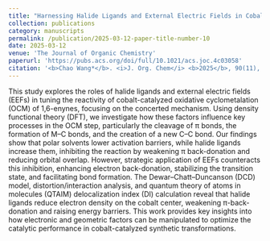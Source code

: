 ```yaml
---
title: "Harnessing Halide Ligands and External Electric Fields in Cobalt-Catalyzed Oxidative Cyclometalation: Mechanistic Insights and Reactivity Modulation"
collection: publications
category: manuscripts
permalink: /publication/2025-03-12-paper-title-number-10
date: 2025-03-12
venue: 'The Journal of Organic Chemistry'
paperurl: 'https://pubs.acs.org/doi/full/10.1021/acs.joc.4c03058'
citation: '<b>Chao Wang*</b>. <i>J. Org. Chem</i> <b>2025</b>, 90(11), 3974–3980'
---
```

This study explores the roles of halide ligands and external electric fields (EEFs) in tuning the reactivity of cobalt-catalyzed oxidative cyclometalation (OCM) of 1,6-enynes, focusing on the concerted mechanism. Using density functional theory (DFT), we investigate how these factors influence key processes in the OCM step, particularly the cleavage of π bonds, the formation of M–C bonds, and the creation of a new C–C bond. Our findings show that polar solvents lower activation barriers, while halide ligands increase them, inhibiting the reaction by weakening π back-donation and reducing orbital overlap. However, strategic application of EEFs counteracts this inhibition, enhancing electron back-donation, stabilizing the transition state, and facilitating bond formation. The Dewar–Chatt–Duncanson (DCD) model, distortion/interaction analysis, and quantum theory of atoms in molecules (QTAIM) delocalization index (DI) calculation reveal that halide ligands reduce electron density on the cobalt center, weakening π-back-donation and raising energy barriers. This work provides key insights into how electronic and geometric factors can be manipulated to optimize the catalytic performance in cobalt-catalyzed synthetic transformations.

